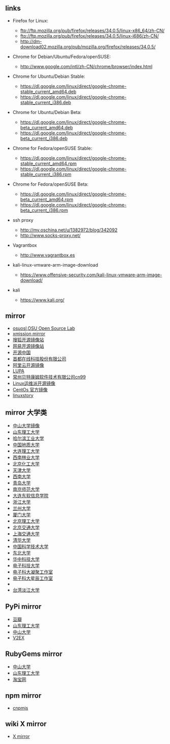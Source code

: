 ## links
- Firefox for Linux:
    - ftp://ftp.mozilla.org/pub/firefox/releases/34.0.5/linux-x86_64/zh-CN/
    - ftp://ftp.mozilla.org/pub/firefox/releases/34.0.5/linux-i686/zh-CN/
    - http://dm-download02.mozilla.org/pub/mozilla.org/firefox/releases/34.0.5/

- Chrome for Debian/Ubuntu/Fedora/openSUSE:
    - http://www.google.com/intl/zh-CN/chrome/browser/index.html

- Chrome for Ubuntu/Debian Stable:
    - https://dl.google.com/linux/direct/google-chrome-stable_current_amd64.deb
    - https://dl.google.com/linux/direct/google-chrome-stable_current_i386.deb

- Chrome for Ubuntu/Debian Beta:
    - https://dl.google.com/linux/direct/google-chrome-beta_current_amd64.deb
    - https://dl.google.com/linux/direct/google-chrome-beta_current_i386.deb

- Chrome for Fedora/openSUSE Stable:
    - https://dl.google.com/linux/direct/google-chrome-stable_current_amd64.rpm
    - https://dl.google.com/linux/direct/google-chrome-stable_current_i386.rpm

- Chrome for Fedora/openSUSE Beta:
    - https://dl.google.com/linux/direct/google-chrome-beta_current_amd64.rpm
    - https://dl.google.com/linux/direct/google-chrome-beta_current_i386.rpm
- ssh proxy
    - http://my.oschina.net/u/1382972/blog/342092
    - http://www.socks-proxy.net/
- Vagrantbox
    - http://www.vagrantbox.es
- kali-linux-vmware-arm-image-download
    - https://www.offensive-security.com/kali-linux-vmware-arm-image-download/
- kali
    - https://www.kali.org/

## mirror
- [osuosl,OSU Open Source Lab](http://ftp-nyc.osuosl.org/pub/)
- [xmission mirror](http://mirror.xmission.com/)
- [搜狐开源镜像站](http://mirrors.sohu.com/)
- [网易开源镜像站](http://mirrors.163.com/)
- [开源中国](http://mirrors.oschina.net/)
- [首都在线科技股份有限公司](http://mirrors.yun-idc.com/)
- [阿里云开源镜像](http://mirrors.aliyun.com/)
- [LUPA](http://mirror.lupaworld.com/)
- [常州贝特康姆软件技术有限公司cn99](http://centos.bitcomm.cn/)
- [Linux运维派开源镜像](http://mirrors.skyshe.cn/)
- [CentOs 官方镜像](http://mirror-status.centos.org/)
- [linuxstory](http://mirrors.linuxstory.org)

## mirror 大学类
- [中山大学镜像](http://mirror.sysu.edu.cn/)
- [山东理工大学](http://mirrors.sdutlinux.org/)
- [哈尔滨工业大学](http://run.hit.edu.cn/)
- [中国地质大学](http://cugbteam.org/)
- [大连理工大学](http://mirror.dlut.edu.cn/)
- [西南林业大学](http://cs3.swfu.edu.cn/)
- [北京化工大学](http://ubuntu.buct.edu.cn/)
- [天津大学](http://mirror.tju.edu.cn/)
- [西南大学](http://linux.swu.edu.cn/swudownload/Distributions/)
- [青岛大学](http://mirror.qdu.edu.cn/)
- [南京师范大学](http://mirrors.njnu.edu.cn/)
- [大连东软信息学院]( http://mirrors.neusoft.edu.cn/)
- [浙江大学](http://mirrors.zju.edu.cn/)
- [兰州大学](http://mirror.lzu.edu.cn/)
- [厦门大学](http://mirrors.xmu.edu.cn/)
- [北京理工大学](http://mirror.bit.edu.cn,http://mirror.bit6.edu.cn)
- [北京交通大学](http://mirror.bjtu.edu.cn,http://mirror6.bjtu.edu.cn,http://debian.bjtu.edu.cn)
- [上海交通大学](http://ftp.sjtu.edu.cn/,http://ftp6.sjtu.edu.cn)
- [清华大学](http://mirrors.tuna.tsinghua.edu.cn/,http://mirrors.6.tuna.tsinghua.edu.cn/,http://mirrors.4.tuna.tsinghua.edu.cn/)
- [中国科学技术大学](http://mirrors.ustc.edu.cn/,http://mirrors4.ustc.edu.cn/,http://mirrors6.ustc.edu.cn/)
- [东北大学](http://mirror.neu.edu.cn/,http://mirror.neu6.edu.cn/)
- [华中科技大学](http://mirrors.hust.edu.cn/,http://mirrors.hustunique.com/)
- [电子科技大学](http://ubuntu.uestc.edu.cn/)
- [电子科大凝聚工作室](http://raspbian.cnssuestc.org/)
- [电子科大星辰工作室](http://mirrors.stuhome.net/)
- [](mirrors.cqu.edu.cn/)
- [台湾淡江大学](http://ftp.tku.edu.tw/Linux/)

## PyPi mirror
- [豆瓣](http://pypi.douban.com/)
- [山东理工大学](http://pypi.sdutlinux.org/)
- [中山大学](http://mirror.sysu.edu.cn/pypi/)
- [V2EX](http://pypi.v2ex.com/simple/)

## RubyGems mirror
- [中山大学](http://mirror.sysu.edu.cn/rubygems/)
- [山东理工大学](http://ruby.sdutlinux.org/)
- [淘宝网](http://ruby.taobao.org/)

## npm mirror
- [cnpmjs](http://cnpmjs.org/)

## wiki X mirror
- [X mirror](http://www.x.org/wiki/Releases/Download)
